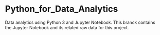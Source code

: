 # Python_for_Data_Analytics
Data analytics using Python 3 and Jupyter Notebook.
This branck contains the Jupyter Notebook and its related raw data for this project.
